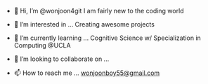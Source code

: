 - 👋 Hi, I’m @wonjoon4git
  I am fairly new to the coding world
  
- 👀 I’m interested in ...
  Creating awesome projects
  
- 🌱 I’m currently learning ...
  Cognitive Science w/ Specialization in Computing @UCLA
  
- 💞️ I’m looking to collaborate on ...

- 📫 How to reach me ...
  wonjoonboy55@gmail.com

<!---
wonjoon4git/wonjoon4git is a ✨ special ✨ repository because its `README.md` (this file) appears on your GitHub profile.
You can click the Preview link to take a look at your changes.
--->
